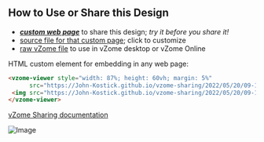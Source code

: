 
## How to Use or Share this Design

 - [***custom web page***][post] to share this design; *try it before you share it!*
 - [source file for that custom page][source]; click to customize
 - [raw vZome file][raw] to use in vZome desktop or vZome Online
 
 HTML custom element for embedding in any web page:
 ```html
<vzome-viewer style="width: 87%; height: 60vh; margin: 5%"
       src="https://John-Kostick.github.io/vzome-sharing/2022/05/20/09-17-18-HCP-w:anti-cuboctas/HCP-w:anti-cuboctas.vZome" >
  <img src="https://John-Kostick.github.io/vzome-sharing/2022/05/20/09-17-18-HCP-w:anti-cuboctas/HCP-w:anti-cuboctas.png" />
</vzome-viewer>
 ```

[vZome Sharing documentation](https://vzome.github.io/vzome/sharing.html#how-it-works)

![Image](<HCP-w:anti-cuboctas.png>)


[post]: <https://John-Kostick.github.io/vzome-sharing/2022/05/20/HCP-w:anti-cuboctas-09-17-18.html>
[source]: <https://github.com/John-Kostick/vzome-sharing/edit/main/_posts/2022-05-20-HCP-w:anti-cuboctas-09-17-18.md>
[raw]: <https://raw.githubusercontent.com/John-Kostick/vzome-sharing/main/2022/05/20/09-17-18-HCP-w:anti-cuboctas/HCP-w:anti-cuboctas.vZome>